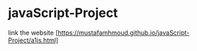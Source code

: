 # javaScript-Project

link the website 
[https://mustafamhmoud.github.io/javaScript-Project/a1js.html]
